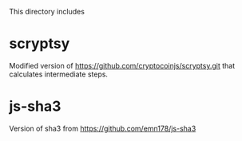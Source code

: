 This directory includes


scryptsy
========

Modified version of https://github.com/cryptocoinjs/scryptsy.git
that calculates intermediate steps.


js-sha3
=======

Version of sha3 from https://github.com/emn178/js-sha3
